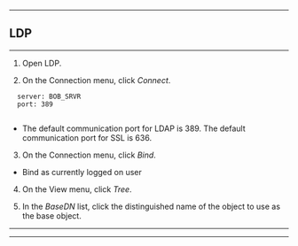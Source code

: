 
***

## LDP

***

1. Open LDP.

2. On the Connection menu, click *Connect*.

```
  server: BOB_SRVR
  port: 389
  
```

* The default communication port for LDAP is 389. The default communication port for SSL is 636.

3. On the Connection menu, click *Bind*.

* Bind as currently logged on user

4. On the View menu, click *Tree*.

5. In the *BaseDN* list, click the distinguished name of the object to use as the base object.

***
***
